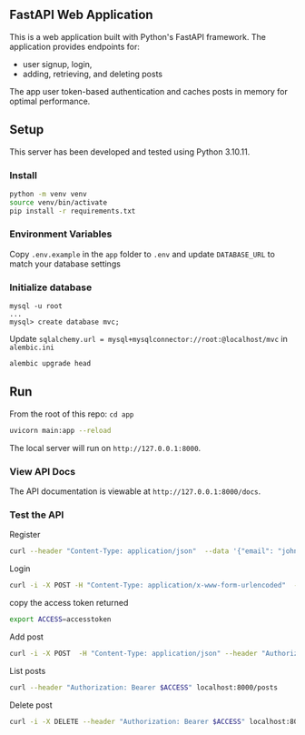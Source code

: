 ## FastAPI Web Application

This is a web application built with Python's FastAPI framework.
The application provides endpoints for:

- user signup, login,
- adding, retrieving, and deleting posts

The app user token-based authentication and caches posts in memory for optimal performance.

## Setup

This server has been developed and tested using Python 3.10.11.

### Install

```bash
python -m venv venv
source venv/bin/activate
pip install -r requirements.txt
```

### Environment Variables

Copy `.env.example` in the `app` folder to `.env` and update `DATABASE_URL` to match your database settings

### Initialize database

```
mysql -u root
...
mysql> create database mvc;
```

Update `sqlalchemy.url = mysql+mysqlconnector://root:@localhost/mvc` in `alembic.ini`

```bash
alembic upgrade head
```

## Run

From the root of this repo:
`cd app`

```bash
uvicorn main:app --reload
```

The local server will run on `http://127.0.0.1:8000`.

### View API Docs

The API documentation is viewable at `http://127.0.0.1:8000/docs`.

### Test the API

Register

```bash
curl --header "Content-Type: application/json"  --data '{"email": "john@example.com", "password": "12345678"}' http://localhost:8000/signup
```

Login

```bash
curl -i -X POST -H "Content-Type: application/x-www-form-urlencoded"  -d "username=john@example.com&password=12345678"  http://localhost:8000/login
```

copy the access token returned

```bash
export ACCESS=accesstoken
```

Add post

```bash
curl -i -X POST  -H "Content-Type: application/json" --header "Authorization: Bearer $ACCESS" --data '{"text": "test"}' localhost:8000/posts
```

List posts

```bash
curl --header "Authorization: Bearer $ACCESS" localhost:8000/posts
```

Delete post

```bash
curl -i -X DELETE --header "Authorization: Bearer $ACCESS" localhost:8000/posts/1
```
